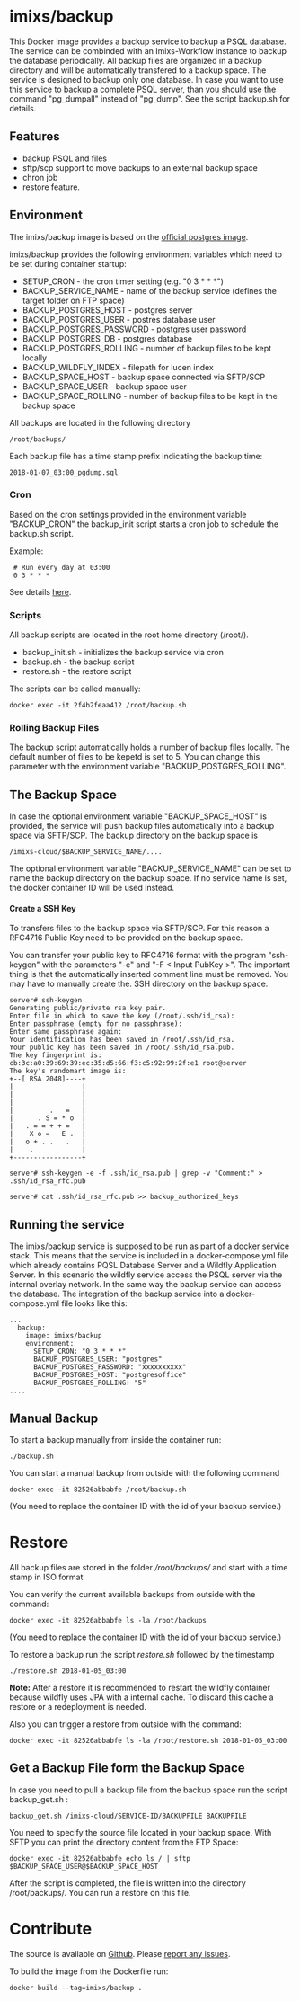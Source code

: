 # imixs/backup

This Docker image provides a backup service to backup a PSQL database. The service can be combinded with an Imixs-Workflow instance to backup the database periodically. 
All backup files are organized in a backup directory and will be automatically transfered to a backup space. 
The service is designed to backup only one database. In case you want to use this service to backup a complete PSQL server, than you should use the command "pg\_dumpall" instead of "pg\_dump". See the script backup.sh for details. 


## Features
* backup PSQL and files
* sftp/scp support to move backups to an external backup space
* chron job
* restore feature.

## Environment
The imixs/backup image is based on the [official postgres image](https://hub.docker.com/_/postgres/).

imixs/backup provides the following environment variables which need to be set during container startup:

* SETUP\_CRON - the cron timer setting (e.g. "0 3 * * *")
* BACKUP\_SERVICE\_NAME - name of the backup service (defines the target folder on FTP space)
* BACKUP\_POSTGRES\_HOST - postgres server
* BACKUP\_POSTGRES\_USER - postres database user
* BACKUP\_POSTGRES\_PASSWORD - postgres user password
* BACKUP\_POSTGRES\_DB - postgres database 
* BACKUP\_POSTGRES\_ROLLING - number of backup files to be kept locally
* BACKUP\_WILDFLY\_INDEX - filepath for lucen index
* BACKUP\_SPACE\_HOST - backup space connected via SFTP/SCP 
* BACKUP\_SPACE\_USER - backup space user 
* BACKUP\_SPACE\_ROLLING - number of backup files to be kept in the backup space


All backups are located in the following directory 

	/root/backups/
	
Each backup file has a time stamp prefix indicating the backup time:

	2018-01-07_03:00_pgdump.sql
 


### Cron
Based on the cron settings provided in the environment variable "BACKUP\_CRON" the backup\_init script starts a cron job to schedule the backup.sh script.

Example:

     # Run every day at 03:00
     0 3 * * *   

See details [here](https://wiki.ubuntuusers.de/Cron/).

### Scripts
All backup scripts are located in the root home directory (/root/). 

 * backup_init.sh - initializes the backup service via cron
 * backup.sh - the backup script
 * restore.sh - the restore script

The scripts can be called manually:

    docker exec -it 2f4b2feaa412 /root/backup.sh

### Rolling Backup Files

The backup script automatically holds a number of backup files locally. The default number of files to be kepetd is set to 5. You can change this parameter with the environment variable "BACKUP\_POSTGRES\_ROLLING".



## The Backup Space
In case the optional environment variable "BACKUP\_SPACE\_HOST" is provided, the service will push backup files automatically into a backup space via SFTP/SCP.
The backup directory on the backup space is

    /imixs-cloud/$BACKUP_SERVICE_NAME/....
    
The optional environment variable  "BACKUP\_SERVICE\_NAME" can be set to name the backup directory on the backup space. If no service name is set, the docker container ID will be used instead.  

#### Create a SSH Key

To transfers files to the backup space via SFTP/SCP. For this reason a RFC4716 Public Key need to be provided on the backup space. 

You can transfer your public key to RFC4716 format with the program "ssh-keygen" with the parameters "-e" and "-F < Input PubKey >". The important thing is that the automatically inserted comment line must be removed. You may have to manually create the. SSH directory on the backup space.


	server# ssh-keygen
	Generating public/private rsa key pair.
	Enter file in which to save the key (/root/.ssh/id_rsa):
	Enter passphrase (empty for no passphrase):
	Enter same passphrase again:
	Your identification has been saved in /root/.ssh/id_rsa.
	Your public key has been saved in /root/.ssh/id_rsa.pub.
	The key fingerprint is:
	cb:3c:a0:39:69:39:ec:35:d5:66:f3:c5:92:99:2f:e1 root@server
	The key's randomart image is:
	+--[ RSA 2048]----+
	|                 |
	|                 |
	|                 |
	|         .   =   |
	|      . S = * o  |
	|   . = = + + =   |
	|    X o =   E .  |
	|   o + . .   .   |
	|    .            |
	+-----------------+
	
	server# ssh-keygen -e -f .ssh/id_rsa.pub | grep -v "Comment:" > .ssh/id_rsa_rfc.pub
	
	server# cat .ssh/id_rsa_rfc.pub >> backup_authorized_keys



## Running the service

The imixs/backup service is supposed to be run as part of a docker service stack. This means that the service is included in a docker-compose.yml file which already contains PQSL Database Server and a Wildfly Application Server. 
In this scenario the wildfly service access the PSQL server via the internal overlay network. In the same way the backup service can access the database. The integration of the backup service into a docker-compose.yml file looks like this:

	...
	  backup:
	    image: imixs/backup
	    environment:
	      SETUP_CRON: "0 3 * * *"
	      BACKUP_POSTGRES_USER: "postgres"
	      BACKUP_POSTGRES_PASSWORD: "xxxxxxxxxx"
	      BACKUP_POSTGRES_HOST: "postgresoffice"
	      BACKUP_POSTGRES_ROLLING: "5"
	....


## Manual Backup

To start a backup manually from inside the container run:

	./backup.sh

You can start a manual backup from outside with the following command

	docker exec -it 82526abbabfe /root/backup.sh

(You need to replace the container ID with the id of your backup service.)

# Restore

All backup files are stored in the folder _/root/backups/_ and start with a time stamp in ISO format

You can verify the current available backups from outside with the command:

	docker exec -it 82526abbabfe ls -la /root/backups

(You need to replace the container ID with the id of your backup service.)

To restore a backup run the script _restore.sh_ followed by the timestamp

	./restore.sh 2018-01-05_03:00
	

**Note:** After a restore it is recommended to restart the wildfly container because wildfly uses JPA with a internal cache. To discard this cache a restore or a redeployment is needed. 


Also you can trigger a restore from outside with the command:

	docker exec -it 82526abbabfe ls -la /root/restore.sh 2018-01-05_03:00
	
## Get a Backup File form the Backup Space

In case you need to pull a backup file from the backup space run the script backup_get.sh :

	backup_get.sh /imixs-cloud/SERVICE-ID/BACKUPFILE BACKUPFILE

You need to specify the source file located in your backup space. With SFTP you can print the directory content from the FTP Space:

	docker exec -it 82526abbabfe echo ls / | sftp $BACKUP_SPACE_USER@$BACKUP_SPACE_HOST



After the script is completed, the file is written into the directory /root/backups/. 
You can run a restore on this file.

     
     
# Contribute
The source is available on [Github](https://github.com/imixs/imixs-docker). Please [report any issues](https://github.com/imixs/imixs-docker/issues).

To build the image from the Dockerfile run: 

    docker build --tag=imixs/backup .
 